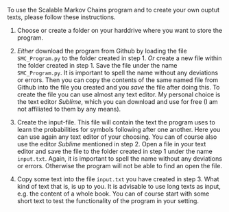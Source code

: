 To use the Scalable Markov Chains program and to create your own ouptut texts, please follow these instructions.

1) Choose or create a folder on your harddrive where you want to store the program.

2) _Either_ download the program from Github by loading the file `SMC_Program.py` to the folder created in step 1. _Or_ create a new file within the folder created in step 1. Save the file under the name `SMC_Program.py`. It is important to spell the name without any deviations or errors. Then you can copy the contents of the same named file from Github into the file you created and you _save_ the file after doing this. To create the file you can use almost any text editor. My personal choice is the text editor _Sublime_, which you can download and use for free (I am not affiliated to them by any means).

3) Create the input-file. This file will contain the text the program uses to learn the probabilities for symbols following after one another. Here you can use again any text editor of your choosing. You can of course also use the editor _Sublime_ mentioned in step 2. Open a file in your text editor and save the file to the folder created in step 1 under the name `input.txt`. Again, it is important to spell the name without any deviations or errors. Otherwise the program will not be able to find an open the file.

4) Copy some text into the file `input.txt` you have created in step 3. What kind of text that is, is up to you. It is advisable to use long texts as input, e.g. the content of a whole book. You can of course start with some short text to test the functionality of the program in your setting.
